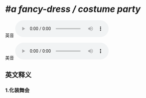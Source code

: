 # ***\#a fancy-dress / costume party*** 
英音
<audio src="./media/a fancy-dress   costume party1_AAC.aac" controls="controls"></audio>

美音
<audio src="./media/a fancy-dress party  a costume party2_AAC.aac" controls="controls"></audio>



  

英文释义
---
### 1.**化装舞会**  


